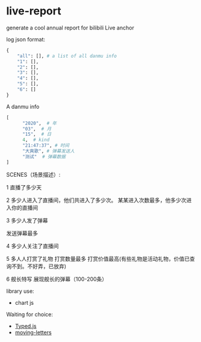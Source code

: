 # live-report
generate a cool annual report for bilibili Live anchor


log json format:
```python
{
    "all": [], # a list of all danmu info
    "1": [],
    "2": [],
    "3": [],
    "4": [],
    "5": [],
    "6": []
}
```
A danmu info
```python
[
      "2020",  # 年
      "03",  # 月
      "15",  # 日
      4,  # kind
      "21:47:37", # 时间
      "大爽歌", # 弹幕发送人
      "测试"  # 弹幕数据
]
```


SCENES（场景描述）:

1 直播了多少天

2 多少人进入了直播间，他们共进入了多少次。
某某进入次数最多，他多少次进入你的直播间

3 多少人发了弹幕

发送弹幕最多

4 多少人关注了直播间

5 多人人打赏了礼物
打赏数量最多
打赏价值最高(有些礼物是活动礼物，价值已查询不到。不好弄，已放弃)

6 舰长特写
展现舰长的弹幕（100-200条）


library use:
- chart js

Waiting for choice:
- [Typed.js](https://www.cssscript.com/demo/highly-configurable-text-typing-library-typed-js/)
- [moving-letters](https://tobiasahlin.com/moving-letters/)